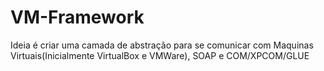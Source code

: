 # VM-Framework
Ideia é criar uma camada de abstração para se comunicar com Maquinas Virtuais(Inicialmente VirtualBox e VMWare), SOAP e COM/XPCOM/GLUE
